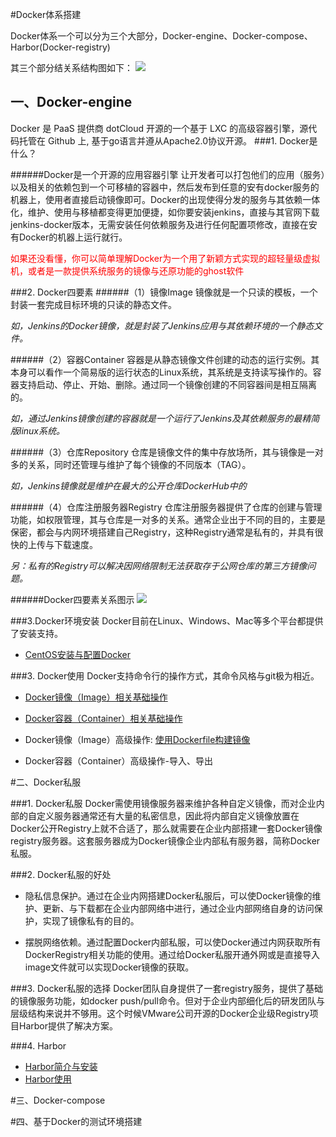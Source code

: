 #Docker体系搭建

Docker体系一个可以分为三个大部分，Docker-engine、Docker-compose、Harbor(Docker-registry)

其三个部分结关系结构图如下：
![](https://raw.githubusercontent.com/zenist/doc/master/resource/Docker/Docker%E4%BD%93%E7%B3%BB%E7%BB%93%E6%9E%9C%E5%9B%BE.png)

## 一、Docker-engine
Docker 是 PaaS 提供商 dotCloud 开源的一个基于 LXC 的高级容器引擎，源代码托管在 Github 上, 基于go语言并遵从Apache2.0协议开源。
###1. Docker是什么？

######Docker是一个开源的应用容器引擎
让开发者可以打包他们的应用（服务）以及相关的依赖包到一个可移植的容器中，然后发布到任意的安有docker服务的机器上，使用者直接启动镜像即可。Docker的出现使得分发的服务与其依赖一体化，维护、使用与移植都变得更加便捷，如你要安装jenkins，直接与其官网下载jenkins-docker版本，无需安装任何依赖服务及进行任何配置项修改，直接在安有Docker的机器上运行就行。

<font color="red">如果还没看懂，你可以简单理解Docker为一个用了新颖方式实现的超轻量级虚拟机，或者是一款提供系统服务的镜像与还原功能的ghost软件</font>

###2. Docker四要素
######（1）镜像Image
镜像就是一个只读的模板，一个封装一套完成目标环境的只读的静态文件。

<i>如，Jenkins的Docker镜像，就是封装了Jenkins应用与其依赖环境的一个静态文件。</i>

######（2）容器Container
容器是从静态镜像文件创建的动态的运行实例。其本身可以看作一个简易版的运行状态的Linux系统，其系统是支持读写操作的。容器支持启动、停止、开始、删除。通过同一个镜像创建的不同容器间是相互隔离的。

<i>如，通过Jenkins镜像创建的容器就是一个运行了Jenkins及其依赖服务的最精简版linux系统。</i>

######（3）仓库Repository
仓库是镜像文件的集中存放场所，其与镜像是一对多的关系，同时还管理与维护了每个镜像的不同版本（TAG）。

<i>如，Jenkins镜像就是维护在最大的公开仓库DockerHub中的</i>

######（4）仓库注册服务器Registry
仓库注册服务器提供了仓库的创建与管理功能，如权限管理，其与仓库是一对多的关系。通常企业出于不同的目的，主要是保密，都会与内网环境搭建自己Registry，这种Registry通常是私有的，并具有很快的上传与下载速度。

<i>另：私有的Registry可以解决因网络限制无法获取存于公网仓库的第三方镜像问题。</i>

######Docker四要素关系图示
![](https://raw.githubusercontent.com/zenist/doc/master/resource/Docker/Docker%E5%9B%9B%E8%A6%81%E7%B4%A0%E5%9F%BA%E6%9C%AC%E5%85%B3%E7%B3%BB%E8%A7%86%E5%9B%BE.png)

###3.Docker环境安装
Docker目前在Linux、Windows、Mac等多个平台都提供了安装支持。

* [CentOS安装与配置Docker](http://)


###3.  Docker使用
Docker支持命令行的操作方式，其命令风格与git极为相近。

* [Docker镜像（Image）相关基础操作](http://)

* [Docker容器（Container）相关基础操作](http://)

* Docker镜像（Image）高级操作: [使用Dockerfile构建镜像](http://)

* Docker容器（Container）高级操作-导入、导出

#二、Docker私服

###1. Docker私服
Docker需使用镜像服务器来维护各种自定义镜像，而对企业内部的自定义服务器通常还有大量的私密信息，因此将内部自定义镜像放置在Docker公开Registry上就不合适了，那么就需要在企业内部搭建一套Docker镜像registry服务器。这套服务器成为Docker镜像企业内部私有服务器，简称Docker私服。

###2. Docker私服的好处
* 隐私信息保护。通过在企业内网搭建Docker私服后，可以使Docker镜像的维护、更新、与下载都在企业内部网络中进行，通过企业内部网络自身的访问保护，实现了镜像私有的目的。

* 摆脱网络依赖。通过配置Docker内部私服，可以使Docker通过内网获取所有DockerRegistry相关功能的使用。通过给Docker私服开通外网或是直接导入image文件就可以实现Docker镜像的获取。

###3. Docker私服的选择
Docker团队自身提供了一套registry服务，提供了基础的镜像服务功能，如docker push/pull命令。但对于企业内部细化后的研发团队与层级结构来说并不够用。这个时候VMware公司开源的Docker企业级Registry项目Harbor提供了解决方案。

###4. Harbor

* [Harbor简介与安装](http://)
* [Harbor使用](http://)

#三、Docker-compose



#四、基于Docker的测试环境搭建